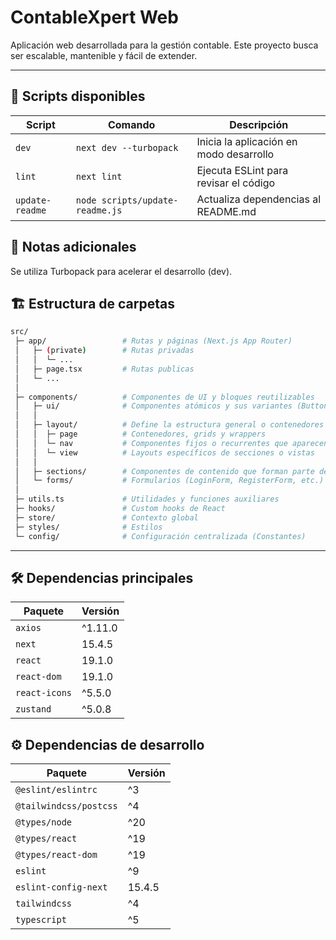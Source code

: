 # ContableXpert Web

Aplicación web desarrollada para la gestión contable.
Este proyecto busca ser escalable, mantenible y fácil de extender.

---

## 🚀 Scripts disponibles

| Script    | Comando                  | Descripción                             |
| --------- | ------------------------ | ---------------------------------------- |
| `dev`   | `next dev --turbopack` | Inicia la aplicación en modo desarrollo |
| `lint`  | `next lint`            | Ejecuta ESLint para revisar el código   |
| `update-readme`  | `node scripts/update-readme.js`            | Actualiza dependencias al README.md   |

## 📒 Notas adicionales
Se utiliza Turbopack para acelerar el desarrollo (dev).

## 🏗️ Estructura de carpetas
```bash
src/
 ├─ app/                 # Rutas y páginas (Next.js App Router)
 │   ├─ (private)        # Rutas privadas
 │   │  └─ ...
 │   ├─ page.tsx         # Rutas publicas
 │   └─ ...
 │
 ├─ components/          # Componentes de UI y bloques reutilizables
 │   ├─ ui/              # Componentes atómicos y sus variantes (Button, Card, Input, etc.)
 │   │
 │   ├─ layout/          # Define la estructura general o contenedores de la página (Se enfoca en cómo se organiza la página, no en el contenido específico)
 │   │  ├─ page          # Contenedores, grids y wrappers
 │   │  └─ nav           # Componentes fijos o recurrentes que aparecen en muchas páginas
 │   │  └─ view          # Layouts específicos de secciones o vistas
 │   │    
 │   ├─ sections/        # Componentes de contenido que forman parte de una página (Hero, Features, CTA, etc.)
 │   └─ forms/           # Formularios (LoginForm, RegisterForm, etc.)
 │
 ├─ utils.ts             # Utilidades y funciones auxiliares
 ├─ hooks/               # Custom hooks de React
 ├─ store/               # Contexto global
 ├─ styles/              # Estilos 
 └─ config/              # Configuración centralizada (Constantes)
```
---

## 🛠️ Dependencias principales

| Paquete | Versión |
| ------- | ------- |
| `axios` | ^1.11.0 |
| `next` | 15.4.5 |
| `react` | 19.1.0 |
| `react-dom` | 19.1.0 |
| `react-icons` | ^5.5.0 |
| `zustand` | ^5.0.8 |

## ⚙️ Dependencias de desarrollo

| Paquete | Versión |
| ------- | ------- |
| `@eslint/eslintrc` | ^3 |
| `@tailwindcss/postcss` | ^4 |
| `@types/node` | ^20 |
| `@types/react` | ^19 |
| `@types/react-dom` | ^19 |
| `eslint` | ^9 |
| `eslint-config-next` | 15.4.5 |
| `tailwindcss` | ^4 |
| `typescript` | ^5 |